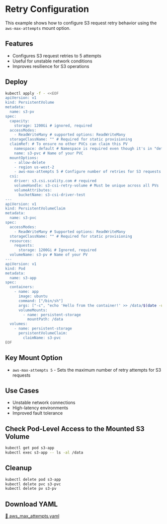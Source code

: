 # Retry Configuration

This example shows how to configure S3 request retry behavior using the `aws-max-attempts` mount option.

## Features

- Configures S3 request retries to 5 attempts
- Useful for unstable network conditions
- Improves resilience for S3 operations

## Deploy

```bash
kubectl apply -f - <<EOF
apiVersion: v1
kind: PersistentVolume
metadata:
  name: s3-pv
spec:
  capacity:
    storage: 1200Gi # ignored, required
  accessModes:
    - ReadWriteMany # supported options: ReadWriteMany
  storageClassName: "" # Required for static provisioning
  claimRef: # To ensure no other PVCs can claim this PV
    namespace: default # Namespace is required even though it's in "default" namespace.
    name: s3-pvc # Name of your PVC
  mountOptions:
    - allow-delete
    - region us-west-2
    - aws-max-attempts 5 # Configure number of retries for S3 requests
  csi:
    driver: s3.csi.scality.com # required
    volumeHandle: s3-csi-retry-volume # Must be unique across all PVs
    volumeAttributes:
      bucketName: s3-csi-driver-test
---
apiVersion: v1
kind: PersistentVolumeClaim
metadata:
  name: s3-pvc
spec:
  accessModes:
    - ReadWriteMany # Supported options: ReadWriteMany
  storageClassName: "" # Required for static provisioning
  resources:
    requests:
      storage: 1200Gi # Ignored, required
  volumeName: s3-pv # Name of your PV
---
apiVersion: v1
kind: Pod
metadata:
  name: s3-app
spec:
  containers:
    - name: app
      image: ubuntu
      command: ["/bin/sh"]
      args: ["-c", "echo 'Hello from the container!' >> /data/$(date -u).txt; tail -f /dev/null"]
      volumeMounts:
        - name: persistent-storage
          mountPath: /data
  volumes:
    - name: persistent-storage
      persistentVolumeClaim:
        claimName: s3-pvc
EOF
```

## Key Mount Option

- `aws-max-attempts 5` - Sets the maximum number of retry attempts for S3 requests

## Use Cases

- Unstable network connections
- High-latency environments
- Improved fault tolerance

## Check Pod-Level Access to the Mounted S3 Volume

```bash
kubectl get pod s3-app
kubectl exec s3-app -- ls -al /data
```

## Cleanup

```bash
kubectl delete pod s3-app
kubectl delete pvc s3-pvc
kubectl delete pv s3-pv
```

## Download YAML

[📁 aws_max_attempts.yaml](assets/aws_max_attempts.yaml)

